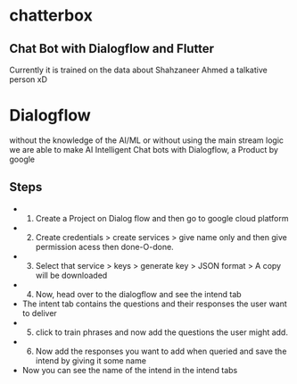 # chatterbox

## Chat Bot with Dialogflow and Flutter

Currently it is trained on the data about Shahzaneer Ahmed a talkative person xD

# Dialogflow
without the knowledge of the AI/ML or without using the main stream logic we are able to make AI Intelligent Chat bots with Dialogflow, a Product by google

## Steps
- 1. Create a Project on Dialog flow and then go to google cloud platform
- 2. Create credentials > create services > give name only and then give permission acess then done-O-done.
- 3. Select that service > keys > generate key > JSON format > A copy will be downloaded
- 4. Now, head over to the dialogflow and see the intend tab
-  The intent tab contains the questions and their responses the user want to deliver
- 5. click to train phrases and now add the questions the user might add.
- 6. Now add the responses you want to add when queried and save the intend by giving it some name
- Now you can see the name of the intend in the intend tabs

